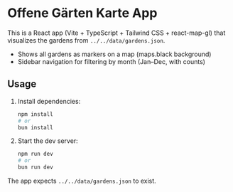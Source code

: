 # Offene Gärten Karte App

This is a React app (Vite + TypeScript + Tailwind CSS + react-map-gl) that visualizes the gardens from `../../data/gardens.json`.

- Shows all gardens as markers on a map (maps.black background)
- Sidebar navigation for filtering by month (Jan–Dec, with counts)

## Usage

1. Install dependencies:
   ```sh
   npm install
   # or
   bun install
   ```
2. Start the dev server:
   ```sh
   npm run dev
   # or
   bun run dev
   ```

The app expects `../../data/gardens.json` to exist.
